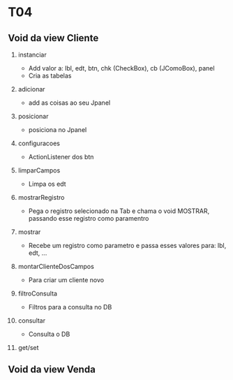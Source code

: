 # T04

## Void da view Cliente

1. instanciar
    -   Add valor a: lbl, edt, btn, chk (CheckBox), cb (JComoBox), panel
    -    Cria as tabelas

2. adicionar
    -   add as coisas ao seu Jpanel

3. posicionar
    -   posiciona no Jpanel

4. configuracoes
    -   ActionListener dos btn

5. limparCampos
    -   Limpa os edt

6. mostrarRegistro
    -   Pega o registro selecionado na Tab e chama o void MOSTRAR, passando esse registro como paramentro
7. mostrar
    -   Recebe um registro como parametro e passa esses valores para: lbl, edt, ...

8. montarClienteDosCampos
    -   Para criar um cliente novo 

9. filtroConsulta
    - Filtros para a consulta no DB

10. consultar
    -   Consulta o DB

11. get/set
    


## Void da view Venda